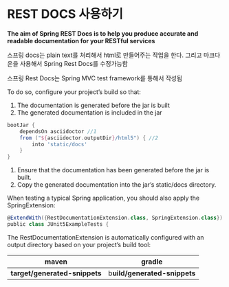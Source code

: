 
# REST DOCS 사용하기

**The aim of Spring REST Docs is to help you produce accurate and readable documentation for your RESTful services**

스프링 docs는 plain text를 처리해서 html로 만들어주는 작업을 한다.
그리고 마크다운을 사용해서 Spring Rest Docs를 수정가능함

스프링 Rest Docs는 Spring MVC test framework를 통해서 작성됨


To do so, configure your project’s build so that:
1. The documentation is generated before the jar is built 
2. The generated documentation is included in the jar


```groovy
bootJar {
	dependsOn asciidoctor //1 
	from ("${asciidoctor.outputDir}/html5") { //2 
		into 'static/docs' 
	}
}
```
1. Ensure that the documentation has been generated before the jar is built.
2. Copy the generated documentation into the jar’s static/docs directory.


When testing a typical Spring application, you should also apply the SpringExtension:
```groovy
@ExtendWith({RestDocumentationExtension.class, SpringExtension.class})
public class JUnit5ExampleTests {
```

The RestDocumentationExtension is automatically configured with an output directory based on your project’s build tool:

| maven                     | gradle                       |
|---------------------------|------------------------------|
| **target/generated-snippets** | b**uild/generated-snippets** |



